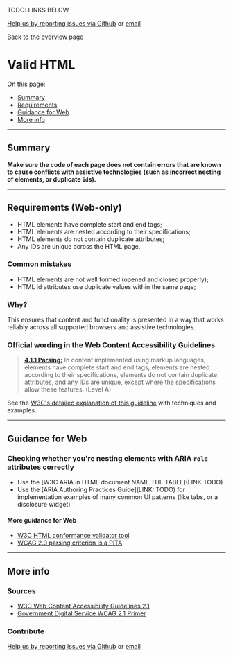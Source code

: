 TODO: LINKS BELOW

[Help us by reporting issues via Github](https://github.com/theappbusiness/accessibility-guidelines) or [email](mailto:jeanfrancois@theappbusiness.com)

[Back to the overview page](./../README.md)

# Valid HTML

On this page:
* [Summary](#summary)
* [Requirements](#requirements)
* [Guidance for Web](#guidance-for-web)
* [More info](#more-info)

---

## Summary

**Make sure the code of each page does not contain errors that are known to cause conflicts with assistive technologies (such as incorrect nesting of elements, or duplicate `id`s).**

---

## Requirements (Web-only)

* HTML elements have complete start and end tags;
* HTML elements are nested according to their specifications;
* HTML elements do not contain duplicate attributes;
* Any IDs are unique across the HTML page.

### Common mistakes

*   HTML elements are not well formed (opened and closed properly);
*   HTML id attributes use duplicate values within the same page;

### Why?

This ensures that content and functionality is presented in a way that works reliably across all supported browsers and assistive technologies.

### Official wording in the Web Content Accessibility Guidelines

> [**4.1.1 Parsing:**](https://www.w3.org/TR/UNDERSTANDING-WCAG20/ensure-compat-parses.html) In content implemented using markup languages, elements have complete start and end tags, elements are nested according to their specifications, elements do not contain duplicate attributes, and any IDs are unique, except where the specifications allow these features. (Level A)

See the [W3C's detailed explanation of this guideline](https://www.w3.org/TR/UNDERSTANDING-WCAG20/ensure-compat-parses.html) with techniques and examples.

---

## Guidance for Web

### Checking whether you're nesting elements with ARIA `role` attributes correctly

* Use the [W3C ARIA in HTML document NAME THE TABLE](LINK TODO)
* Use the [ARIA Authoring Practices Guide](LINK: TODO) for implementation examples of many common UI patterns (like tabs, or a disclosure widget)

#### More guidance for Web

*   [W3C HTML conformance validator tool](https://validator.w3.org/nu/)
*   [WCAG 2.0 parsing criterion is a PITA](https://www.paciellogroup.com/blog/2015/11/wcag-2-0-parsing-criterion-is-a-pita/)

---

## More info

### Sources

* [W3C Web Content Accessibility Guidelines 2.1](https://www.w3.org/TR/WCAG21/)
* [Government Digital Service WCAG 2.1 Primer](https://alphagov.github.io/wcag-primer/)

### Contribute

[Help us by reporting issues via Github](https://github.com/theappbusiness/accessibility-guidelines) or [email](mailto:jeanfrancois@theappbusiness.com)